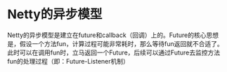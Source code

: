 Netty的异步模型
===

Netty的异步模型是建立在future和callback（回调）上的。Future的核心思想是，假设一个方法fun，计算过程可能非常耗时，那么等待fun返回就不合适了。此时可以在调用fun时，立马返回一个Future，后续可以通过Future去监控方法fun的处理过程（即：Future-Listener机制）
